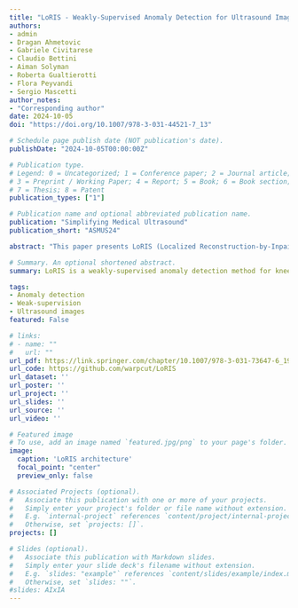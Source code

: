 ```yaml
---
title: "LoRIS - Weakly-Supervised Anomaly Detection for Ultrasound Images"
authors:
- admin
- Dragan Ahmetovic
- Gabriele Civitarese
- Claudio Bettini
- Aiman Solyman
- Roberta Gualtierotti
- Flora Peyvandi
- Sergio Mascetti
author_notes:
- "Corresponding author"
date: 2024-10-05
doi: "https://doi.org/10.1007/978-3-031-44521-7_13"

# Schedule page publish date (NOT publication's date).
publishDate: "2024-10-05T00:00:00Z"

# Publication type.
# Legend: 0 = Uncategorized; 1 = Conference paper; 2 = Journal article;
# 3 = Preprint / Working Paper; 4 = Report; 5 = Book; 6 = Book section;
# 7 = Thesis; 8 = Patent
publication_types: ["1"]

# Publication name and optional abbreviated publication name.
publication: "Simplifying Medical Ultrasound"
publication_short: "ASMUS24"

abstract: "This paper presents LoRIS (Localized Reconstruction-by-Inpainting with Single-mask), a novel weakly-supervised anomaly detection technique designed to identify knee joint recess distension in musculoskeletal ultrasound images, which are noisy and unbalanced (as distended cases are rarer). In this context, supervised techniques require a high number of annotated images of both classes (distended and non-distended). On the other hand, we show that existing unsupervised anomaly detection techniques, which can be trained with images from a single class, are ineffective and often unable to correctly localize the anomaly. To overcome these issues, LoRIS is trained with nondistended images only and uses the recess bounding box as location prior to guide the reconstruction. Experimental results show that LoRIS outperforms state-of-the-art unsupervised anomaly detection techniques. When compared to a state-of-the-art fully supervised solution, LoRIS presents similar performance but has two key advantages: during training it requires images from a single class only, and it also outputs the recess segmentation, without the need for segmentation annotations."

# Summary. An optional shortened abstract.
summary: LoRIS is a weakly-supervised anomaly detection method for knee ultrasound images. Trained only on nondistended cases, it uses a location prior to guide reconstruction and detect anomalies. It outperforms unsupervised methods and matches supervised ones—without needing segmentation annotations or images from both classes.

tags:
- Anomaly detection
- Weak-supervision
- Ultrasound images
featured: False

# links:
# - name: ""
#   url: ""
url_pdf: https://link.springer.com/chapter/10.1007/978-3-031-73647-6_19
url_code: https://github.com/warpcut/LoRIS
url_dataset: ''
url_poster: ''
url_project: ''
url_slides: ''
url_source: ''
url_video: ''

# Featured image
# To use, add an image named `featured.jpg/png` to your page's folder. 
image:
  caption: 'LoRIS architecture'
  focal_point: "center"
  preview_only: false

# Associated Projects (optional).
#   Associate this publication with one or more of your projects.
#   Simply enter your project's folder or file name without extension.
#   E.g. `internal-project` references `content/project/internal-project/index.md`.
#   Otherwise, set `projects: []`.
projects: []

# Slides (optional).
#   Associate this publication with Markdown slides.
#   Simply enter your slide deck's filename without extension.
#   E.g. `slides: "example"` references `content/slides/example/index.md`.
#   Otherwise, set `slides: ""`.
#slides: AIxIA
---
```

